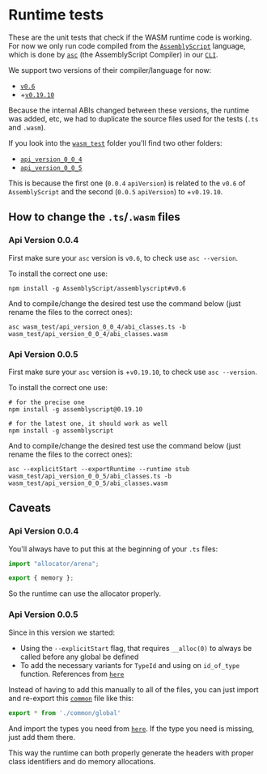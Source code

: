 # Runtime tests

These are the unit tests that check if the WASM runtime code is working. For now we only run code compiled from the [`AssemblyScript`](https://www.assemblyscript.org/) language, which is done by [`asc`](https://github.com/AssemblyScript/assemblyscript) (the AssemblyScript Compiler) in our [`CLI`](https://github.com/graphprotocol/graph-cli).

We support two versions of their compiler/language for now:

- [`v0.6`](https://github.com/AssemblyScript/assemblyscript/releases/tag/v0.6)
- +[`v0.19.10`](https://github.com/AssemblyScript/assemblyscript/releases/tag/v0.19.10)

Because the internal ABIs changed between these versions, the runtime was added, etc, we had to duplicate the source files used for the tests (`.ts` and `.wasm`).

If you look into the [`wasm_test`](https://github.com/graphprotocol/graph-node/tree/master/runtime/test/wasm_test) folder you'll find two other folders:

- [`api_version_0_0_4`](https://github.com/graphprotocol/graph-node/tree/master/runtime/test/wasm_test/api_version_0_0_4)
- [`api_version_0_0_5`](https://github.com/graphprotocol/graph-node/tree/master/runtime/test/wasm_test/api_version_0_0_5)

This is because the first one (`0.0.4` `apiVersion`) is related to the `v0.6` of `AssemblyScript` and the second (`0.0.5` `apiVersion`) to +`v0.19.10`.

## How to change the `.ts`/`.wasm` files

### Api Version 0.0.4

First make sure your `asc` version is `v0.6`, to check use `asc --version`.

To install the correct one use:

```
npm install -g AssemblyScript/assemblyscript#v0.6
```

And to compile/change the desired test use the command below (just rename the files to the correct ones):

```
asc wasm_test/api_version_0_0_4/abi_classes.ts -b wasm_test/api_version_0_0_4/abi_classes.wasm
```

### Api Version 0.0.5

First make sure your `asc` version is +`v0.19.10`, to check use `asc --version`.

To install the correct one use:

```
# for the precise one
npm install -g assemblyscript@0.19.10

# for the latest one, it should work as well
npm install -g assemblyscript
```

And to compile/change the desired test use the command below (just rename the files to the correct ones):

```
asc --explicitStart --exportRuntime --runtime stub wasm_test/api_version_0_0_5/abi_classes.ts -b wasm_test/api_version_0_0_5/abi_classes.wasm
```

## Caveats

### Api Version 0.0.4

You'll always have to put this at the beginning of your `.ts` files:

```typescript
import "allocator/arena";

export { memory };
```

So the runtime can use the allocator properly.

### Api Version 0.0.5

Since in this version we started:

- Using the `--explicitStart` flag, that requires `__alloc(0)` to always be called before any global be defined
- To add the necessary variants for `TypeId` and using on `id_of_type` function. References from [`here`](https://github.com/graphprotocol/graph-node/blob/8bef4c005f5b1357fe29ca091c9188e1395cc227/graph/src/runtime/mod.rs#L140)

Instead of having to add this manually to all of the files, you can just import and re-export this [`common`](https://github.com/graphprotocol/graph-node/tree/master/runtime/test/wasm_test/api_version_0_0_5/common/global.ts) file like this:

```typescript
export * from './common/global'
```

And import the types you need from [`here`](https://github.com/graphprotocol/graph-node/tree/master/runtime/test/wasm_test/api_version_0_0_5/common/types.ts). If the type you need is missing, just add them there.

This way the runtime can both properly generate the headers with proper class identifiers and do memory allocations.
